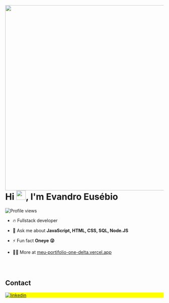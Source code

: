 <img align="right" height="590em" src="https://raw.githubusercontent.com/gist/EvandroEusebio/76c3f141c9ee66a19b671ebec1e05ab5/raw/12ee3d4e61f3ac4cea0cd4e6ea0bc351cb594388/gitgubcard.svg"/>
<h1 align="left">Hi <img src="https://raw.githubusercontent.com/kaueMarques/kaueMarques/master/hi.gif" height="30px">, I'm Evandro Eusébio</h1>
<p align="left"> <img src="https://komarev.com/ghpvc/?username=maykbrito&color=yellow" alt="Profile views" /> </p>

- 🔥 Fullstack developer

- 💬 Ask me about **JavaScript, HTML, CSS, SQL, Node.JS**

- ⚡ Fun fact **Oneye 😜**

- 👨‍💻 More at [meu-portifolio-one-delta.vercel.app](https://meu-portifolio-one-delta.vercel.app/)

<!--

<br><br>

## 🛠 &nbsp;Tech Stack

![JavaScript](https://img.shields.io/badge/-JavaScript-05122A?style=flat&logo=javascript)&nbsp;
![Node.js](https://img.shields.io/badge/-Node.js-05122A?style=flat&logo=node.js)&nbsp;
![HTML](https://img.shields.io/badge/-HTML-05122A?style=flat&logo=HTML5)&nbsp;
![CSS](https://img.shields.io/badge/-CSS-05122A?style=flat&logo=CSS3&logoColor=1572B6)&nbsp;
![React](https://img.shields.io/badge/-React-05122A?style=flat&logo=react)&nbsp;
![Git](https://img.shields.io/badge/-Git-05122A?style=flat&logo=git)&nbsp;
![GitHub](https://img.shields.io/badge/-GitHub-05122A?style=flat&logo=github)&nbsp;
![PHP](https://img.shields.io/badge/-PHP-05122A?style=flat&logo=php)&nbsp;
![Visual Studio Code](https://img.shields.io/badge/-Visual%20Studio%20Code-05122A?style=flat&logo=visual-studio-code&logoColor=007ACC)&nbsp;
![Adonis](https://img.shields.io/badge/-Adonis-05122A?style=flat&logo=adonisjs)&nbsp;
![Angular](https://img.shields.io/badge/-Angular-05122A?style=flat&logo=angular)&nbsp;
![MYSQL](https://img.shields.io/badge/-MYSQL-05122A?style=flat&logo=mysql)&nbsp;
![Laravel](https://img.shields.io/badge/-Laravel-05122A?style=flat&logo=laravel)&nbsp;
![Expo](https://img.shields.io/badge/-Expo-05122A?style=flat&logo=expo)&nbsp;

<br><br>

## ⚙️ &nbsp;GitHub Analytics

<p align="left">
<img width="530em" src="https://github-readme-stats.vercel.app/api/top-langs/?username=evandroeusebio&layout=compact&theme=radical"/>
<img width="530em" src="https://github-readme-stats.vercel.app/api?username=evandroeusebio&show_icons=true&theme=radical"/>
<img width="530em" src="https://github-readme-stats.vercel.app/api/wakatime?username=chocolate&theme=radical"/>
</p>
-->

<br><br>

## Contact

<p align="left" style="background:yellow">
<a href="https://www.linkedin.com/in/evandro-eus%C3%A9bio-121a5a26a/" target="_blank">
  <img align="center" src="https://img.shields.io/badge/-maykbrito-05122A?style=flat&logo=linkedin" alt="linkedin"/>
</a>
</p>

<!--

<img width="490em" src="https://github-readme-twitter-gazf.vercel.app/api?id=maykbrito&layout=wide&show_reply=off&show_retweet=off" />


Here are some ideas to get you started:

- 🌱 I’m currently learning ...
- 👯 I’m looking to collaborate on ...
- 🤔 I’m looking for help with ...
- 💬 Ask me about ...
- 📫 How to reach me: ...
- 😄 Pronouns: ...
- ⚡ Fun fact: ...
-->
